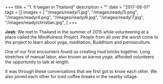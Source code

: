 +++
title = "1. It began in Thailand"
description = ""
date = "2017-06-01"
tags = []
images = [
  "/images/ready/1.jpg",
  "/images/ready/5.png",
  "/images/ready/4.png",
  "/images/ready/6.jpg",
  "/images/ready/7.jpg",
  "/images/ready/christian.jpg",
]
+++

**Josh**: We met in Thailand in the summer of 2015 while volunteering at a place called the Mindfulness Project. People from all over the world come to the project to learn about yoga, meditation, Buddhism and permaculture.

One of our first encounters found us creating mud bricks together. Long stretches of manual labor, also known as *karma yoga*, afforded volunteers the opportunity to talk at length.

It was through these conversations that we first got to know each other. We also joined each other for iced coffee breaks in the nearby village.

